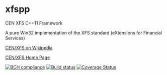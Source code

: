 # xfspp
CEN XFS C++11 Framework

A pure Win32 implementation of the XFS standard (eXtensions for Financial Services)

[CEN/XFS on Wikipedia](https://en.wikipedia.org/wiki/CEN/XFS)

[CEN/XFS Home Page](https://www.cen.eu/work/areas/ICT/eBusiness/Pages/WS-XFS.aspx)

[![BCH compliance](https://bettercodehub.com/edge/badge/becrux/xfspp)](https://bettercodehub.com/) [![Build status](https://ci.appveyor.com/api/projects/status/ce1ne82u6ymfsor7/branch/master?svg=true)](https://ci.appveyor.com/project/AntonioDiMonaco/xfspp/branch/master) [![Coverage Status](https://coveralls.io/repos/github/becrux/xfspp/badge.svg?branch=master)](https://coveralls.io/github/becrux/xfspp?branch=master)
